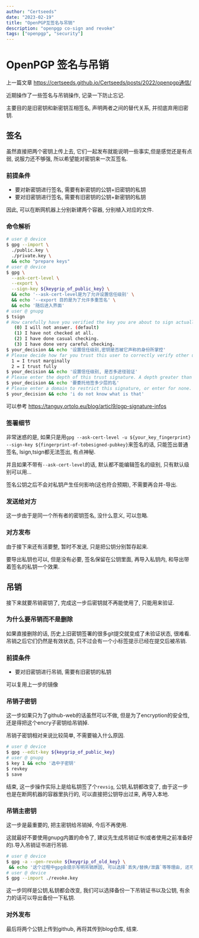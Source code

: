 ```yaml
---
author: "Certseeds"
date: "2023-02-19"
title: "OpenPGP互签名与吊销"
description: "openpgp co-sign and revoke"
tags: ["openpgp", "security"]
---
```


# OpenPGP 签名与吊销

上一篇文章 <https://certseeds.github.io/Certseeds/posts/2022/openpgp通信/>

近期操作了一些签名与吊销操作, 记录一下防止忘记.

主要目的是旧密钥和新密钥互相签名, 声明两者之间的替代关系, 并彻底弃用旧密钥.

## 签名

虽然直接把两个密钥上传上去, 它们一起发布就能说明一些事实,但是感觉还是有点弱, 说服力还不够强, 所以希望能对密钥来一次互签名.

### 前提条件

+ 要对新密钥进行签名, 需要有新密钥的公钥+旧密钥的私钥
+ 要对旧密钥进行签名, 需要有旧密钥的公钥+新密钥的私钥

因此, 可以在断网机器上分别新建两个容器, 分别植入对应的文件.

### 命令解析

``` bash
# user @ device
$ gpg --import \
  ./public.key \
  ./private.key \
  && echo "prepare keys"
# user @ device
$ gpg \
  --ask-cert-level \
  --export \
  --sign-key ${keygrip_of_public_key} \
  && echo '--ask-cert-level是为了允许设置信任级别' \
  && echo '--export 目的是为了允许多重签名' \
  && echo '随后进入界面'
# user @ gnupg
$ tsign
# How carefully have you verified the key you are about to sign actually belongs to the person named above?  If you don't know what to answer, enter "0".
   (0) I will not answer. (default)
   (1) I have not checked at all.
   (2) I have done casual checking.
   (3) I have done very careful checking.
$ your_decision && echo '设置信任级别,密钥是否被它声称的身份所掌控'
# Please decide how far you trust this user to correctly verify other users' keys (by looking at passports, checking fingerprints from different sources, etc.)
  1 = I trust marginally
  2 = I trust fully
$ your_decision && echo '设置信任级别, 是否多途径验证'
# Please enter the depth of this trust signature. A depth greater than 1 allows the key you are signing to make trust signatures on your behalf.
$ your_decision && echo '要委托他签多少层的名'
# Please enter a domain to restrict this signature, or enter for none. Your selection?
$ your_decision && echo 'i do not know what is that'
```

可以参考 <https://tanguy.ortolo.eu/blog/articl9/pgp-signature-infos>

### 签署细节

非常迷惑的是, 如果只是用`gpg --ask-cert-level -u ${your_key_fingerprint} --sign-key ${fingerprint-of-tobesigned-pubkey}`来签名的话, 只能签出普通签名, lsign,tsign都无法签出, 有点神秘.

并且如果不带有`--ask-cert-level`的话, 默认都不能编辑签名的级别, 只有默认级别可以用...

签名公钥之后不会对私钥产生任何影响(这也符合预期), 不需要再合并-导出.

### 发送给对方

这一步由于是同一个所有者的密钥签名, 没什么意义, 可以忽略.

### 对方发布

由于接下来还有活要整, 暂时不发送, 只是把公钥分别暂存起来.

要导出私钥也可以, 但是没有必要, 签名保留在公钥里面, 再导入私钥内, 和导出带着签名的私钥一个效果.

## 吊销

接下来就要吊销密钥了, 完成这一步后密钥就不再能使用了, 只能用来验证.

### 为什么要吊销而不是删除

如果直接删除的话, 历史上旧密钥签署的很多git提交就变成了未验证状态, 很难看. 吊销之后它们仍然是有效状态, 只不过会有一个小标签提示已经在提交后被吊销.

### 前提条件

+ 要对旧密钥进行吊销, 需要有旧密钥的私钥

可以复用上一步的镜像

### 吊销子密钥

这一步如果只为了github-web的话虽然可以不做, 但是为了encryption的安全性, 还是得把这个encry子密钥给吊销掉.

吊销子密钥相对来说比较简单, 不需要输入什么原因.

``` bash
# user @ device
$ gpg --edit-key ${keygrip_of_public_key}
# user @ gnupg
$ key 1 && echo '选中子密钥'
$ revkey
$ save
```

结束, 这一步操作实际上是给私钥签了个`revsig`, 公钥,私钥都改变了, 由于这一步也是在断网机器的容器里执行的, 可以直接把公钥导出过来, 再导入本地.

### 吊销主密钥

这一步是最重要的, 把主密钥给吊销掉, 今后不再使用.

这就最好不要使用gnupg内置的命令了, 建议先生成吊销证书(或者使用之前准备好的).导入吊销证书进行吊销.

``` bash
# user @ device
$ gpg -a --gen-revoke ${keygrip_of_old_key} \
 && echo '这个过程中gpg会提示写明吊销原因, 可以选择`丢失/替换/泄露`等等理由, 还可以添加几行注释进去.'
# user @ device
$ gpg --import ./revoke.key
```

这一步同样是公钥,私钥都会改变, 我们可以选择备份一下吊销证书以及公钥, 有余力的话可以导出备份一下私钥.

### 对外发布

最后将两个公钥上传到github, 再将其传到blog仓库, 结束.

